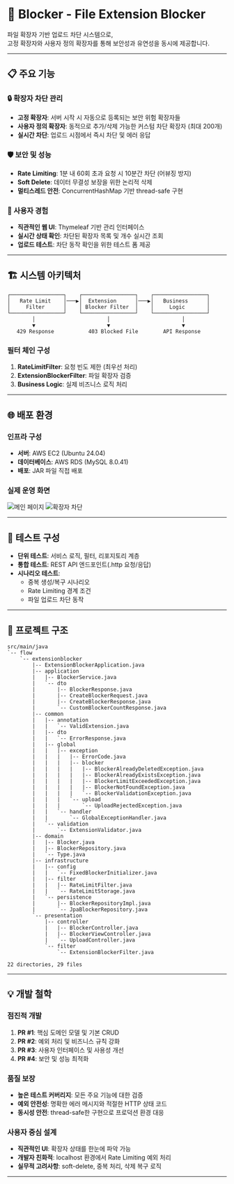 # 🚫 Blocker - File Extension Blocker

파일 확장자 기반 업로드 차단 시스템으로, </br>
고정 확장자와 사용자 정의 확장자를 통해 보안성과 유연성을 동시에 제공합니다.

---

## 📋 주요 기능

### 🔒 확장자 차단 관리
- **고정 확장자**: 서버 시작 시 자동으로 등록되는 보안 위험 확장자들
- **사용자 정의 확장자**: 동적으로 추가/삭제 가능한 커스텀 차단 확장자 (최대 200개)
- **실시간 차단**: 업로드 시점에서 즉시 차단 및 에러 응답

### 🛡️ 보안 및 성능
- **Rate Limiting**: 1분 내 60회 초과 요청 시 10분간 차단 (어뷰징 방지)
- **Soft Delete**: 데이터 무결성 보장을 위한 논리적 삭제
- **멀티스레드 안전**: ConcurrentHashMap 기반 thread-safe 구현

### 🎯 사용자 경험
- **직관적인 웹 UI**: Thymeleaf 기반 관리 인터페이스
- **실시간 상태 확인**: 차단된 확장자 목록 및 개수 실시간 조회
- **업로드 테스트**: 차단 동작 확인을 위한 테스트 폼 제공

---

## 🏗️ 시스템 아키텍처

```
┌─────────────────┐    ┌─────────────────┐    ┌─────────────────┐
│   Rate Limit    │───▶│  Extension      │───▶│   Business      │
│     Filter      │    │ Blocker Filter  │    │     Logic       │
└─────────────────┘    └─────────────────┘    └─────────────────┘
        │                       │                       │
        ▼                       ▼                       ▼
   429 Response           403 Blocked File        API Response
```

### 필터 체인 구성
1. **RateLimitFilter**: 요청 빈도 제한 (최우선 처리)
2. **ExtensionBlockerFilter**: 파일 확장자 검증
3. **Business Logic**: 실제 비즈니스 로직 처리

---

## 🌐 배포 환경

### 인프라 구성
- **서버**: AWS EC2 (Ubuntu 24.04)
- **데이터베이스**: AWS RDS (MySQL 8.0.41)
- **배포**: JAR 파일 직접 배포

### 실제 운영 화면
![메인 페이지](./docs/images/screenshot_home.png)
![확장자 차단](./docs/images/screenshot_block.png)

---

## 🧪 테스트 구성
- **단위 테스트**: 서비스 로직, 필터, 리포지토리 계층
- **통합 테스트**: REST API 엔드포인트(.http 요청/응답)
- **시나리오 테스트**:
    - 중복 생성/복구 시나리오
    - Rate Limiting 경계 조건
    - 파일 업로드 차단 동작

---

## 📁 프로젝트 구조
```plaintext
src/main/java
`-- flow
    `-- extensionblocker
        |-- ExtensionBlockerApplication.java
        |-- application
        |   |-- BlockerService.java
        |   `-- dto
        |       |-- BlockerResponse.java
        |       |-- CreateBlockerRequest.java
        |       |-- CreateBlockerResponse.java
        |       `-- CustomBlockerCountResponse.java
        |-- common
        |   |-- annotation
        |   |   `-- ValidExtension.java
        |   |-- dto
        |   |   `-- ErrorResponse.java
        |   |-- global
        |   |   |-- exception
        |   |   |   |-- ErrorCode.java
        |   |   |   |-- blocker
        |   |   |   |   |-- BlockerAlreadyDeletedException.java
        |   |   |   |   |-- BlockerAlreadyExistsException.java
        |   |   |   |   |-- BlockerLimitExceededException.java
        |   |   |   |   |-- BlockerNotFoundException.java
        |   |   |   |   `-- BlockerValidationException.java
        |   |   |   `-- upload
        |   |   |       `-- UploadRejectedException.java
        |   |   `-- handler
        |   |       `-- GlobalExceptionHandler.java
        |   `-- validation
        |       `-- ExtensionValidator.java
        |-- domain
        |   |-- Blocker.java
        |   |-- BlockerRepository.java
        |   `-- Type.java
        |-- infrastructure
        |   |-- config
        |   |   `-- FixedBlockerInitializer.java
        |   |-- filter
        |   |   |-- RateLimitFilter.java
        |   |   `-- RateLimitStorage.java
        |   `-- persistence
        |       |-- BlockerRepositoryImpl.java
        |       `-- JpaBlockerRepository.java
        `-- presentation
            |-- controller
            |   |-- BlockerController.java
            |   |-- BlockerViewController.java
            |   `-- UploadController.java
            `-- filter
                `-- ExtensionBlockerFilter.java

22 directories, 29 files

```

---

## 💡 개발 철학

### 점진적 개발
1. **PR #1**: 핵심 도메인 모델 및 기본 CRUD
2. **PR #2**: 예외 처리 및 비즈니스 규칙 강화
3. **PR #3**: 사용자 인터페이스 및 사용성 개선
4. **PR #4**: 보안 및 성능 최적화

### 품질 보장
- **높은 테스트 커버리지**: 모든 주요 기능에 대한 검증
- **예외 안전성**: 명확한 에러 메시지와 적절한 HTTP 상태 코드
- **동시성 안전**: thread-safe한 구현으로 프로덕션 환경 대응

### 사용자 중심 설계
- **직관적인 UI**: 확장자 상태를 한눈에 파악 가능
- **개발자 친화적**: localhost 환경에서 Rate Limiting 예외 처리
- **실무적 고려사항**: soft-delete, 중복 처리, 삭제 복구 로직

---
